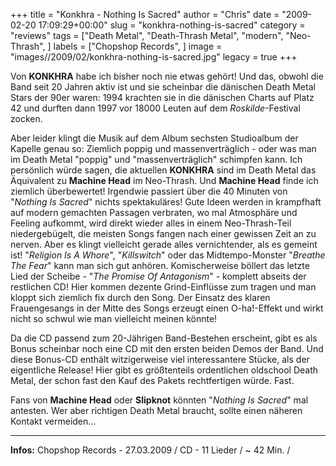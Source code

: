 +++
title = "Konkhra - Nothing Is Sacred"
author = "Chris"
date = "2009-02-20 17:09:29+00:00"
slug = "konkhra-nothing-is-sacred"
category = "reviews"
tags = ["Death Metal", "Death-Thrash Metal", "modern", "Neo-Thrash", ]
labels = ["Chopshop Records", ]
image = "images//2009/02/konkhra-nothing-is-sacred.jpg"
legacy = true
+++

Von **KONKHRA** habe ich bisher noch nie etwas gehört! Und das, obwohl die Band seit 20 Jahren aktiv ist und sie scheinbar die dänischen Death Metal Stars der 90er waren: 1994 krachten sie in die dänischen Charts auf Platz 42 und durften dann 1997 vor 18000 Leuten auf dem _Roskilde_-Festival zocken.

Aber leider klingt die Musik auf dem Album sechsten Studioalbum der Kapelle genau so: Ziemlich poppig und massenverträglich - oder was man im Death Metal "poppig" und "massenverträglich" schimpfen kann. Ich persönlich würde sagen, die aktuellen **KONKHRA** sind im Death Metal das Äquivalent zu **Machine Head** im Neo-Thrash. Und **Machine Head** finde ich ziemlich überbewertet!
Irgendwie passiert über die 40 Minuten von "_Nothing Is Sacred_" nichts spektakuläres! Gute Ideen werden in krampfhaft auf modern gemachten Passagen verbraten, wo mal Atmosphäre und Feeling aufkommt, wird direkt wieder alles in einem Neo-Thrash-Teil niedergebügelt, die meisten Songs fangen nach einer gewissen Zeit an zu nerven.
Aber es klingt vielleicht gerade alles vernichtender, als es gemeint ist! "_Religion Is A Whore_", "_Killswitch_" oder das Midtempo-Monster "_Breathe The Fear_" kann man sich gut anhören. Komischerweise böllert das letzte Lied der Scheibe - "_The Promise Of Antagonism_" - komplett abseits der restlichen CD! Hier kommen dezente Grind-Einflüsse zum tragen und man kloppt sich ziemlich fix durch den Song. Der Einsatz des klaren Frauengesangs in der Mitte des Songs erzeugt einen O-ha!-Effekt und wirkt nicht so schwul wie man vielleicht meinen könnte!

Da die CD passend zum 20-Jährigen Band-Bestehen erscheint, gibt es als Bonus scheinbar noch eine CD mit den ersten beiden Demos der Band. Und diese Bonus-CD enthält witzigerweise viel interessantere Stücke, als der eigentliche Release! Hier gibt es größtenteils ordentlichen oldschool Death Metal, der schon fast den Kauf des Pakets rechtfertigen würde. Fast.

Fans von **Machine Head** oder **Slipknot** könnten "_Nothing Is Sacred_" mal antesten. Wer aber richtigen Death Metal braucht, sollte einen näheren Kontakt vermeiden...





---
**Infos:**
Chopshop Records - 27.03.2009 / 
CD - 11 Lieder / ~ 42 Min. / 
